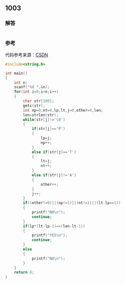 ## 1003
### 解答
```C

```
### 参考
代码参考来源：[CSDN](https://blog.csdn.net/weixin_44181783/article/details/113853913)

```C
#include<string.h>

int main()
{
	int n;
	scanf("%d ",&n);
	for(int i=0;i<n;i++)
	{
		char str[100];
		gets(str);
		int np=0,nt=0,lp,lt,j=0,other=0,len;
		len=strlen(str);
		while(str[j]!='\0')
		{
			if(str[j]=='P')
			{
				lp=j;
				np++;
			}
			else if(str[j]=='T')
			{
				lt=j;
				nt++;
			}
			else if(str[j]!='A')
			{
				other++;
			}
			j++; 
		}
		if((other!=0)||(np!=1)||(nt!=1)||(lt-lp==1))
		{
			printf("NO\n");
			continue;
		}
		if(lp*(lt-lp-1)==(len-lt-1))
		{
			printf("YES\n");
			continue;
		}
		else
		{
			printf("NO\n");
		}
	}
	return 0;
} 
